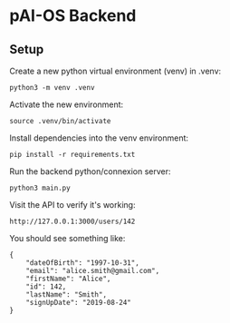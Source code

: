 # pAI-OS Backend

## Setup

Create a new python virtual environment (venv) in .venv:

    python3 -m venv .venv

Activate the new environment:

    source .venv/bin/activate

Install dependencies into the venv environment:

    pip install -r requirements.txt

Run the backend python/connexion server:

    python3 main.py

Visit the API to verify it's working:

    http://127.0.0.1:3000/users/142

You should see something like:

    {
        "dateOfBirth": "1997-10-31",
        "email": "alice.smith@gmail.com",
        "firstName": "Alice",
        "id": 142,
        "lastName": "Smith",
        "signUpDate": "2019-08-24"
    }

